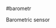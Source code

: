 <!--- PrjInfo ---> <!--- Please remove this line after manually editing --->
<!--- 00a56be08b96043df9e37d6aff7b6990 --->
<!--- Created:2017-01-02T19:34:51.739442: ---> 
<!--- Author:Mlab: ---> 
<!--- AuthorEmail:email@mlab.cz: ---> 
<!--- Tags:None: ---> 
<!--- Ust:rtDescription.en]
Barometric sensor

[InfoShortDescription.cs]
Snímač atmosférického tlaku

[InfoLongDescription.en]


[InfoLongDescription.cs]
Malý digitální barometr s čipem MS5534A.
[End]: ---> 
<!--- Name:barometr: --->
#barometr 
<!--- LongName --->
Barometric sensor
<!--- ELongName ---> 

<!--- Lead --->

<!--- ELead ---> 


​
​
<!--- Description --->
<!--- EDescription --->
<!--- Content --->
<!--- EContent --->
            